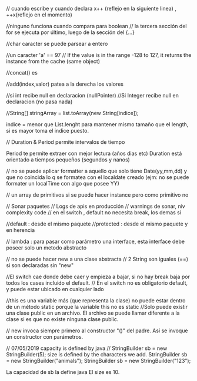 

// cuando escribe y cuando declara
 x++ (reflejo en la siguiente linea) , 
 ++x(reflejo en el momento)

//ninguno funciona cuando compara para boolean
// la tercera sección del for se ejecuta por último, luego de la sección del {...}

//char caracter se puede parsear a entero

//un caracter
'a' == 97
//
If the value is in the range -128 to 127, it returns the instance from the cache (same object)

//concat() es 

//add(index,valor)
patea a la derecha los valores

//si int recibe null en declaracion (nullPointer)
//Si Integer recibe null en declaracion (no pasa nada)

//String[] stringArray = list.toArray(new String[indice]);

indice = menor que List.lenght para mantener mismo tamaño que el length, si es mayor toma el indice puesto.

// Duration & Period
permite intervalos de tiempo

Period te permite extraer con mejor lectura (años dias etc)
Duration está orientado a tiempos pequeños (segundos y nanos)

// no se puede aplicar formatter a aquello que solo tiene Date(yy,mm,dd) y que no coincida lo q se formatea con el localdate creado (ejm: no se puede formater un localTime con algo que posee YY)

// un array de primitivos si se puede hacer instance pero como primitivo no


// Sonar paquetes
// Logs de apis en producción
// warnings de sonar, niv complexity code
// en el switch , default no necesita break, los demas sí

//default : desde el mismo paquete
//protected : desde el mismo paquete y en herencia

// lambda : para pasar como parámetro una interface, esta interface debe poseer solo un metodo abstracto

// no se puede hacer new a una clase abstracta
// 2 String son iguales (==) si son declaradas sin "new"

//El switch cae donde debe caer y empieza a bajar, si no hay break baja por todos los cases incluido el default.
// En el switch no es obligatorio default, y puede estar ubicado en cualquier lado

//this es una variable más (que representa la clase) no puede estar dentro de un método static porque la variable this no es static
//Solo puede existir una clase public en un archivo. El archivo se puede llamar diferente a la clase si es que no existe ninguna clase public.

// new invoca siempre primero al constructor "()" del padre. Así se invoque un constructor con parámetros.



// 07/05/2019
capacity is defined by java // StringBuilder sb = new StringBuilder(5);
size is defined by the characters we add.
StringBuilder sb = new StringBuilder("animals");
StringBuilder sb = new StringBuilder("123");

La capacidad de sb la define java
El size es 10.








